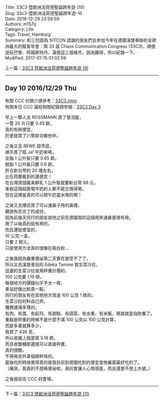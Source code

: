 Title: 33C3 暨歐洲法荷德聖誕跨年遊 (10)  
Slug: 33c3-暨歐洲法荷德聖誕跨年遊-10  
Date: 2016-12-29 23:59:59  
Authors: m157q  
Category: Life  
Tags: Travel, Hamburg  
Summary: 和三位因為 SITCON 認識的朋友們去參加今年在德國漢堡舉辦的全歐洲最大的駭客年會：第 33 屆 Chaos Communication Congress (33C3)，順便遊玩巴黎、阿姆斯特丹、漢堡這三個城市，因為難得，所以紀錄一下。  
Modified: 2017-01-15 01:02:59  
  
  
上一篇：[33C3 暨歐洲法荷德聖誕跨年遊 (9)](/posts/2016/12/28/33c3-暨歐洲法荷德聖誕跨年遊-9)  
  
---  
  
## Day 10 2016/12/29 Thu  
  
有關 CCC 的簡介請參考：[33C3 intro](/posts/2016/12/27/33c3-0)  
有關本日 CCC 議程相關紀錄請參閱：[33C3 Day 3](/posts/2016/12/29/33c3-day3)  
  
早上一夥人去 ROSSMANN 買了發泡錠，  
一管 20 片只要 0.45 歐，  
真的有夠便宜，  
於是就買了六管綜合維他命。  
  
之後又去 REWE 超市逛，  
順手買了瓶 Ja! 牛奶來喝，  
全脂 1 公升裝只要 0.65 歐，  
脫脂 1 公升裝只要 0.6 歐，  
折合新台幣約 20 塊左右，  
比在荷蘭看到的還便宜！  
在台灣買個義美鮮乳 1 公升裝就要新台幣 88 元，  
害我這個超愛喝牛奶的人都不能忘情得喝，  
但在這裡是真的可以把牛奶當水喝的啊！  
  
之後又去煙店買了可以通鼻子用的鼻煙，  
聽說有尼古丁的成份，  
因為前幾天同行的朋友說他之前在德國買的這個用來通鼻塞很有用，  
用了以後真的挺有用的，  
而且還挺便宜的，  
10 公克一盒，  
只要 2 歐元，  
只是使用方法真的很像在吸白粉...  
  
之後我因為嚴重便祕第二天實在是受不了了，  
所以又去漢堡車站的 Edeka Tamme 買生菜沙拉，  
這邊的生菜沙拉是用秤重計價的，  
100 公克要 1.19 歐，  
每個地方的價錢似乎不太一樣，  
車站好像比較貴一點，  
同行的朋友有在其他地方買過 100 公克 1 歐的。  
生菜沙拉的料自己夾，  
種類還滿多樣的，  
有肉、有蛋、有起司、有甜點、有蔬菜、有水果、有米飯，簡直就是自助餐了。  
重點是秤重的時候不是什麼不滿 100 公克以 100 公克計算，  
而是多重就算多少，  
我買了 436 克，  
所以收據上就是寫 5.18 歐，  
而且收銀機那邊就可以直接秤重，  
真的很酷，  
不用再另外拿個磅秤啥的。  
最後吃的時候覺得真的是我目前到德國吃到的便宜食物裏面最好吃的了。  
（痛哭，我真的不想再便祕啦，真的會讓人心情很差，而且還會不想上大號。）  
  
之後就前往 CCC 的會場。  
  
---  
  
下一篇：[33C3 暨歐洲法荷德聖誕跨年遊 (11)](/posts/2016/12/30/33c3-暨歐洲法荷德聖誕跨年遊-11)  

